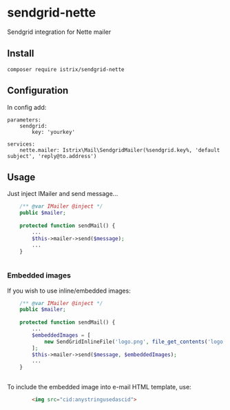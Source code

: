 # sendgrid-nette
Sendgrid integration for Nette mailer

## Install
```
composer require istrix/sendgrid-nette
```

## Configuration
In config add:

```
parameters:
	sendgrid:
		key: 'yourkey'

services:
	nette.mailer: Istrix\Mail\SendgridMailer(%sendgrid.key%, 'default subject', 'reply@to.address')
```

## Usage
Just inject IMailer and send message...

```php
	/** @var IMailer @inject */
	public $mailer;
	
	protected function sendMail() {
		...
		$this->mailer->send($message);
		...
	}
	
```

### Embedded images

If you wish to use inline/embedded images:

```php
	/** @var IMailer @inject */
	public $mailer;
	
	protected function sendMail() {
		...
		$embeddedImages = [
		    new SendGridInlineFile('logo.png', file_get_contents('logo.png'), 'image/png', 'anystringusedascid')
		];
		$this->mailer->send($message, $embeddedImages);
		...
	}
	
```

To include the embedded image into e-mail HTML template, use:

```html
        <img src="cid:anystringusedascid">
```